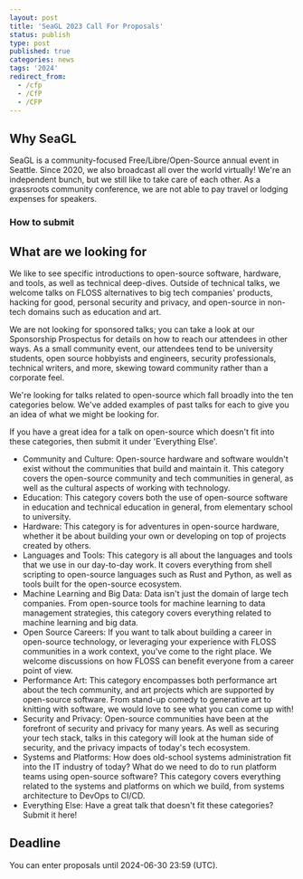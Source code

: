 ```yaml
---
layout: post
title: 'SeaGL 2023 Call For Proposals'
status: publish
type: post
published: true
categories: news
tags: '2024'
redirect_from:
  - /cfp
  - /CfP
  - /CFP
---
```


## Why SeaGL
SeaGL is a community-focused Free/Libre/Open-Source annual event in Seattle. Since 2020, we also broadcast all over the world virtually! We're an independent bunch, but we still like to take care of each other. As a grassroots community conference, we are not able to pay travel or lodging expenses for speakers.

### How to submit

## What are we looking for
We like to see specific introductions to open-source software, hardware, and tools, as well as technical deep-dives. Outside of technical talks, we welcome talks on FLOSS alternatives to big tech companies' products, hacking for good, personal security and privacy, and open-source in non-tech domains such as education and art.

We are not looking for sponsored talks; you can take a look at our Sponsorship Prospectus for details on how to reach our attendees in other ways. As a small community event, our attendees tend to be university students, open source hobbyists and engineers, security professionals, technical writers, and more, skewing toward community rather than a corporate feel.

We're looking for talks related to open-source which fall broadly into the ten categories below. We've added examples of past talks for each to give you an idea of what we might be looking for.

If you have a great idea for a talk on open-source which doesn't fit into these categories, then submit it under 'Everything Else'.

 - Community and Culture: Open-source hardware and software wouldn't exist without the communities that build and maintain it. This category covers the open-source community and tech communities in general, as well as the cultural aspects of working with technology.
 - Education: This category covers both the use of open-source software in education and technical education in general, from elementary school to university.
 - Hardware: This category is for adventures in open-source hardware, whether it be about building your own or developing on top of projects created by others.
 - Languages and Tools: This category is all about the languages and tools that we use in our day-to-day work. It covers everything from shell scripting to open-source languages such as Rust and Python, as well as tools built for the open-source ecosystem.
 - Machine Learning and Big Data: Data isn't just the domain of large tech companies. From open-source tools for machine learning to data management strategies, this category covers everything related to machine learning and big data.
 - Open Source Careers: If you want to talk about building a career in open-source technology, or leveraging your experience with FLOSS communities in a work context, you've come to the right place. We welcome discussions on how FLOSS can benefit everyone from a career point of view.
 - Performance Art: This category encompasses both performance art about the tech community, and art projects which are supported by open-source software. From stand-up comedy to generative art to knitting with software, we would love to see what you can come up with!
 - Security and Privacy: Open-source communities have been at the forefront of security and privacy for many years. As well as securing your tech stack, talks in this category will look at the human side of security, and the privacy impacts of today's tech ecosystem.
 - Systems and Platforms: How does old-school systems administration fit into the IT industry of today? What do we need to do to run platform teams using open-source software? This category covers everything related to the systems and platforms on which we build, from systems architecture to DevOps to CI/CD.
 - Everything Else: Have a great talk that doesn't fit these categories? Submit it here!

## Deadline
You can enter proposals until 2024-06-30 23:59 (UTC). 
